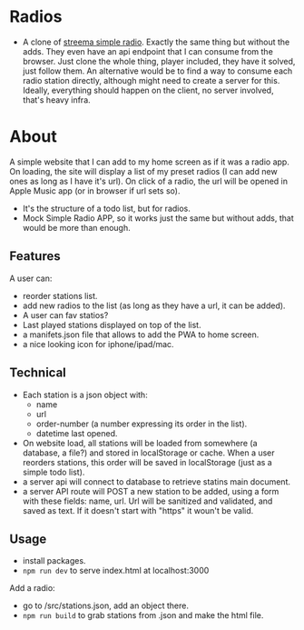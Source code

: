 # Radios

- A clone of [streema simple radio](https://streema.com/). Exactly the same thing but without the adds. They even have an api endpoint that I can consume from the browser. Just clone the whole thing, player included, they have it solved, just follow them. An alternative would be to find a way to consume each radio station directly, although might need to create a server for this. Ideally, everything should happen on the client, no server involved, that's heavy infra.

# About
A simple website that I can add to my home screen as if it was a radio app. On loading, the site will display a list of my preset radios (I can add new ones as long as I have it's url). On click of a radio, the url will be opened in Apple Music app (or in browser if url sets so).
- It's the structure of a todo list, but for radios.
- Mock Simple Radio APP, so it works just the same but without adds, that would be more than enough.

## Features
A user can:
- reorder stations list.
- add new radios to the list (as long as they have a url, it can be added).
- A user can fav statios?
- Last played stations displayed on top of the list.
- a manifets.json file that allows to add the PWA to home screen.
- a nice looking icon for iphone/ipad/mac.

## Technical
- Each station is a json object with:
    - name
    - url
    - order-number (a number expressing its order in the list).
    - datetime last opened.
- On website load, all stations will be loaded from somewhere (a database, a file?) and stored in localStorage or cache. When a user reorders stations, this order will be saved in localStorage (just as a simple todo list).
- a server api will connect to database to retrieve statins main document.
- a server API route will POST a new station to be added, using a form with these fields: name, url. Url will be sanitized and validated, and saved as text. If it doesn't start with "https" it woun't be valid.

## Usage

- install packages.
- `npm run dev` to serve index.html at localhost:3000

Add a radio:
- go to /src/stations.json, add an object there.
- `npm run build` to grab stations from .json and make the html file.
